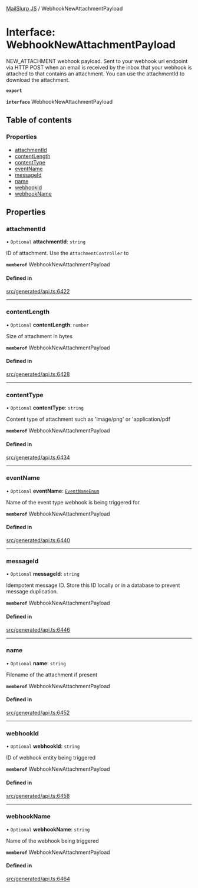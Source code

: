 [MailSlurp JS](../README.md) / WebhookNewAttachmentPayload

# Interface: WebhookNewAttachmentPayload

NEW_ATTACHMENT webhook payload. Sent to your webhook url endpoint via HTTP POST when an email is received by the inbox that your webhook is attached to that contains an attachment. You can use the attachmentId to download the attachment.

**`export`**

**`interface`** WebhookNewAttachmentPayload

## Table of contents

### Properties

- [attachmentId](WebhookNewAttachmentPayload.md#attachmentid)
- [contentLength](WebhookNewAttachmentPayload.md#contentlength)
- [contentType](WebhookNewAttachmentPayload.md#contenttype)
- [eventName](WebhookNewAttachmentPayload.md#eventname)
- [messageId](WebhookNewAttachmentPayload.md#messageid)
- [name](WebhookNewAttachmentPayload.md#name)
- [webhookId](WebhookNewAttachmentPayload.md#webhookid)
- [webhookName](WebhookNewAttachmentPayload.md#webhookname)

## Properties

### attachmentId

• `Optional` **attachmentId**: `string`

ID of attachment. Use the `AttachmentController` to

**`memberof`** WebhookNewAttachmentPayload

#### Defined in

[src/generated/api.ts:6422](https://github.com/mailslurp/mailslurp-client/blob/1460b4d/src/generated/api.ts#L6422)

___

### contentLength

• `Optional` **contentLength**: `number`

Size of attachment in bytes

**`memberof`** WebhookNewAttachmentPayload

#### Defined in

[src/generated/api.ts:6428](https://github.com/mailslurp/mailslurp-client/blob/1460b4d/src/generated/api.ts#L6428)

___

### contentType

• `Optional` **contentType**: `string`

Content type of attachment such as 'image/png' or 'application/pdf

**`memberof`** WebhookNewAttachmentPayload

#### Defined in

[src/generated/api.ts:6434](https://github.com/mailslurp/mailslurp-client/blob/1460b4d/src/generated/api.ts#L6434)

___

### eventName

• `Optional` **eventName**: [`EventNameEnum`](../enums/WebhookNewAttachmentPayload.EventNameEnum.md)

Name of the event type webhook is being triggered for.

**`memberof`** WebhookNewAttachmentPayload

#### Defined in

[src/generated/api.ts:6440](https://github.com/mailslurp/mailslurp-client/blob/1460b4d/src/generated/api.ts#L6440)

___

### messageId

• `Optional` **messageId**: `string`

Idempotent message ID. Store this ID locally or in a database to prevent message duplication.

**`memberof`** WebhookNewAttachmentPayload

#### Defined in

[src/generated/api.ts:6446](https://github.com/mailslurp/mailslurp-client/blob/1460b4d/src/generated/api.ts#L6446)

___

### name

• `Optional` **name**: `string`

Filename of the attachment if present

**`memberof`** WebhookNewAttachmentPayload

#### Defined in

[src/generated/api.ts:6452](https://github.com/mailslurp/mailslurp-client/blob/1460b4d/src/generated/api.ts#L6452)

___

### webhookId

• `Optional` **webhookId**: `string`

ID of webhook entity being triggered

**`memberof`** WebhookNewAttachmentPayload

#### Defined in

[src/generated/api.ts:6458](https://github.com/mailslurp/mailslurp-client/blob/1460b4d/src/generated/api.ts#L6458)

___

### webhookName

• `Optional` **webhookName**: `string`

Name of the webhook being triggered

**`memberof`** WebhookNewAttachmentPayload

#### Defined in

[src/generated/api.ts:6464](https://github.com/mailslurp/mailslurp-client/blob/1460b4d/src/generated/api.ts#L6464)
